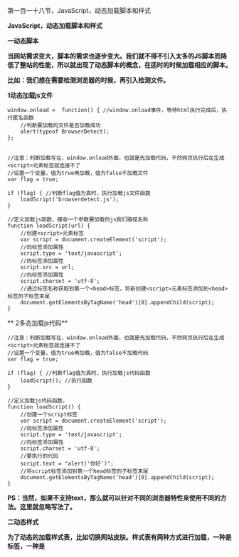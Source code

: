第一百一十八节，JavaScript，动态加载脚本和样式

**JavaScript，动态加载脚本和样式**



****一动态脚本****

**当网站需求变大，脚本的需求也逐步变大。我们就不得不引入太多的JS脚本而降低了整站的性能，所以就出现了动态脚本的概念，在适时的时候加载相应的脚本。**

**比如：我们想在需要检测浏览器的时候，再引入检测文件。**



**1动态加载js文件**

    
    
    window.onload =  function() { //window.onload事件，等待html执行完成后，执行匿名函数
        //判断要加载的文件是否加载成功
        alert(typeof BrowserDetect);
    };
    
    
    //注意：判断加载写在，window.onload外面，也就是先加载代码，不然网页执行后在生成<script>元素标签就连接不了
    //设置一个变量，值为true再加载，值为false不加载文件
    var flag = true;
    
    if (flag) { //判断flag值为真时，执行加载js文件函数
        loadScript('browserdetect.js');
    }
    
    //定义加载js函数，接收一个参数要加载的js我们路径名称
    function loadScript(url) {
        //创建<script>元素标签
        var script = document.createElement('script');
        //向标签添加属性
        script.type = 'text/javascript';
        //向标签添加属性
        script.src = url;
        //向标签添加属性
        script.charset = 'utf-8';
        //通过标签名称获取到第一个<head>标签，将新创建<script>元素标签添加到<head>标签的子标签末尾
        document.getElementsByTagName('head')[0].appendChild(script);
    }

**  2多态加载js代码**

    
    
    //注意：判断加载写在，window.onload外面，也就是先加载代码，不然网页执行后在生成<script>元素标签就连接不了
    //设置一个变量，值为true再加载，值为false不加载代码
    var flag = true;
    
    if (flag) { //判断flag值为真时，执行加载js代码函数
        loadScript(); //执行函数
    }
    
    //定义加载js代码函数，
    function loadScript() {
        //创建一个script标签
        var script = document.createElement('script');
        //向标签添加属性
        script.type = 'text/javascript';
        //向标签添加属性
        script.charset = 'utf-8';
        //要执行的代码
        script.text = "alert('你好')";
        //将script标签添加到第一个head标签的子标签末尾
        document.getElementsByTagName('head')[0].appendChild(script);
    }

**PS：当然，如果不支持text，那么就可以针对不同的浏览器特性来使用不同的方法。这里就忽略写法了。**



****二动态样式****

**为了动态的加载样式表，比如切换网站皮肤。样式表有两种方式进行加载，一种是 <link>标签，一种是<style>标签。**

**1动态加载css文件**

    
    
     //动态执行link，加载css文件
    var flag = true;   //设置一个变量，值为true加载文件，false不加载
    
    //判断执行函数
    if (flag) {
        loadStyles('1.css');  //执行加载文件函数
    }
    
    function loadStyles(url) {  //接收一个参数，css文件路径名称
        //创建link标签元素
        var link = document.createElement('link');
        //添加link标签属性
        link.rel = 'stylesheet';
        //添加link标签属性
        link.type = 'text/css';
        //添加link标签属性
        link.href = url;
        //将新创建的link标签，添加到第一个head标签的子元素末尾
        document.getElementsByTagName('head')[0].appendChild(link);
    }

**2动态加载css代码**

    
    
     //动态加载css代码
    var flag = true;  //设置一个变量，值为true加载样式代码，值为false不加载
    
    if (flag) {  //判断flag为真执行里面代码
        //创建一个style元素标签
        var style = document.createElement('style');
        //添加style元素属性
        style.type = 'text/css';
        //获取到第一个head标签，将新创建的style元素标签添加到head标签的子元素末尾
        document.getElementsByTagName('head')[0].appendChild(style);
        //执行样式函数
        insertRule(document.styleSheets[0], '#box', 'background:red', 0);
    }
    
    function insertRule(sheet, selectorText, cssText, position) {  //执行函数，接收4个参数，参数1css样式对象，参数2选择器名称，参数3样式代码，参数4要添加的位置
            //如果是非IE
        if (sheet.insertRule) { //判断如果为真
            //通过insertRule方法向样式表对象添加一个选择器
            sheet.insertRule(selectorText + "{" + cssText + "}", position);
            //如果是IE
        } else if (sheet.addRule) { //判断如果为真
            //通过addRule方法向样式表对象添加一个选择器
            sheet.addRule(selectorText, cssText, position);
        }
    }



